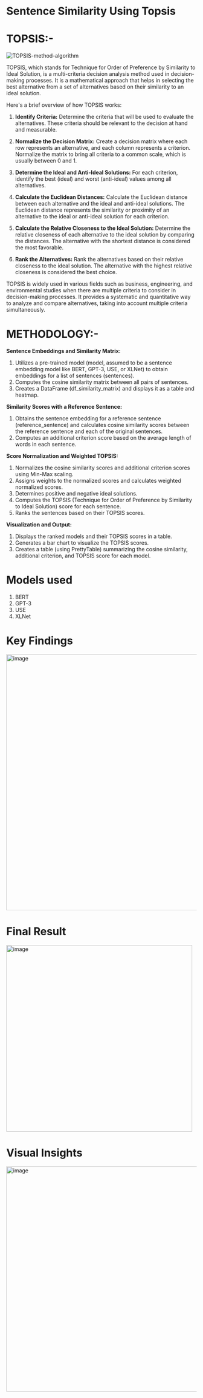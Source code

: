 # Sentence Similarity Using Topsis

# TOPSIS:-

![TOPSIS-method-algorithm](https://github.com/Drishti-17/sentence_similarity_using_topsis/assets/91721425/86dc1c04-dd07-4f70-98c9-fc5b7d11cbce)


TOPSIS, which stands for Technique for Order of Preference by Similarity to Ideal Solution, is a multi-criteria decision analysis method used in decision-making processes. It is a mathematical approach that helps in selecting the best alternative from a set of alternatives based on their similarity to an ideal solution.

Here's a brief overview of how TOPSIS works:

1. **Identify Criteria:** Determine the criteria that will be used to evaluate the alternatives. These criteria should be relevant to the decision at hand and measurable.

2. **Normalize the Decision Matrix:** Create a decision matrix where each row represents an alternative, and each column represents a criterion. Normalize the matrix to bring all criteria to a common scale, which is usually between 0 and 1.

3. **Determine the Ideal and Anti-Ideal Solutions:** For each criterion, identify the best (ideal) and worst (anti-ideal) values among all alternatives.

4. **Calculate the Euclidean Distances:** Calculate the Euclidean distance between each alternative and the ideal and anti-ideal solutions. The Euclidean distance represents the similarity or proximity of an alternative to the ideal or anti-ideal solution for each criterion.

5. **Calculate the Relative Closeness to the Ideal Solution:** Determine the relative closeness of each alternative to the ideal solution by comparing the distances. The alternative with the shortest distance is considered the most favorable.

6. **Rank the Alternatives:** Rank the alternatives based on their relative closeness to the ideal solution. The alternative with the highest relative closeness is considered the best choice.

TOPSIS is widely used in various fields such as business, engineering, and environmental studies when there are multiple criteria to consider in decision-making processes. It provides a systematic and quantitative way to analyze and compare alternatives, taking into account multiple criteria simultaneously.


# METHODOLOGY:-

**Sentence Embeddings and Similarity Matrix:**

1. Utilizes a pre-trained model (model, assumed to be a sentence embedding model like BERT, GPT-3, USE, or XLNet) to obtain embeddings for a list of sentences (sentences).
2. Computes the cosine similarity matrix between all pairs of sentences.
3. Creates a DataFrame (df_similarity_matrix) and displays it as a table and heatmap.

**Similarity Scores with a Reference Sentence:**

1. Obtains the sentence embedding for a reference sentence (reference_sentence) and calculates cosine similarity scores between the reference sentence and each of the original sentences.
2. Computes an additional criterion score based on the average length of words in each sentence.

**Score Normalization and Weighted TOPSIS:**

1. Normalizes the cosine similarity scores and additional criterion scores using Min-Max scaling.
2. Assigns weights to the normalized scores and calculates weighted normalized scores.
3. Determines positive and negative ideal solutions.
4. Computes the TOPSIS (Technique for Order of Preference by Similarity to Ideal Solution) score for each sentence.
5. Ranks the sentences based on their TOPSIS scores.

**Visualization and Output:**

1. Displays the ranked models and their TOPSIS scores in a table.
2. Generates a bar chart to visualize the TOPSIS scores.
3. Creates a table (using PrettyTable) summarizing the cosine similarity, additional criterion, and TOPSIS score for each model.

# Models used
1. BERT
2. GPT-3
3. USE
4. XLNet

# Key Findings
<img width="675" alt="image" src="https://github.com/Drishti-17/text_sentence_similarity_using_topsis/assets/91721425/2ce24708-1a7f-43cf-b732-ed7507c623c9">

# Final Result
<img width="492" alt="image" src="https://github.com/Drishti-17/text_sentence_similarity_using_topsis/assets/91721425/a700af2c-7132-4ccd-9f1c-7a93632810aa">

# Visual Insights 
<img width="594" alt="image" src="https://github.com/Drishti-17/text_sentence_similarity_using_topsis/assets/91721425/f04180d2-20c9-445f-9dcb-60e63914b034">


